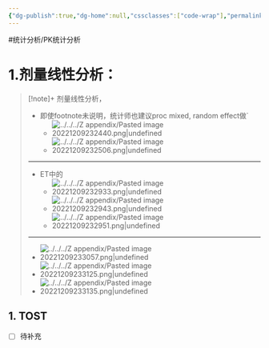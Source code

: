 ```yaml
---
{"dg-publish":true,"dg-home":null,"cssclasses":["code-wrap"],"permalink":"/03 STAT/项目中的/PK生物等效性分析/02 项目中的/","dgPassFrontmatter":true}
---
```



#统计分析/PK统计分析
# 1.剂量线性分析：

> [!note]+ 剂量线性分析，
> - 即使footnote未说明，统计师也建议proc mixed, random effect做`
> 	- ![../../../Z appendix/Pasted image 20221209232440.png|undefined](/img/user/Z%20appendix/Pasted%20image%2020221209232440.png)
> 	- ![../../../Z appendix/Pasted image 20221209232506.png|undefined](/img/user/Z%20appendix/Pasted%20image%2020221209232506.png)
> - ---
> - ET中的
> 	- ![../../../Z appendix/Pasted image 20221209232933.png|undefined](/img/user/Z%20appendix/Pasted%20image%2020221209232933.png)
> 	- ![../../../Z appendix/Pasted image 20221209232943.png|undefined](/img/user/Z%20appendix/Pasted%20image%2020221209232943.png) 
> 	- ![../../../Z appendix/Pasted image 20221209232951.png|undefined](/img/user/Z%20appendix/Pasted%20image%2020221209232951.png)
> - ---
> - ![../../../Z appendix/Pasted image 20221209233057.png|undefined](/img/user/Z%20appendix/Pasted%20image%2020221209233057.png)
> - ![../../../Z appendix/Pasted image 20221209233125.png|undefined](/img/user/Z%20appendix/Pasted%20image%2020221209233125.png)
> - ![../../../Z appendix/Pasted image 20221209233135.png|undefined](/img/user/Z%20appendix/Pasted%20image%2020221209233135.png)


## 1. TOST

- [ ] 待补充
